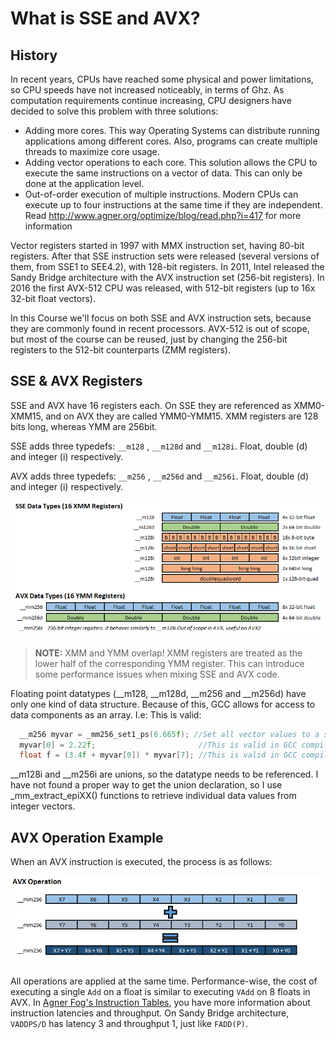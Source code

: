 # What is SSE and AVX?

## History

In recent years, CPUs have reached some physical and power limitations, so CPU speeds have not increased noticeably, in terms of Ghz.
As computation requirements continue increasing, CPU designers have decided to solve this problem with three solutions:

-  Adding more cores. This way Operating Systems can distribute running applications among different cores. Also, programs can create multiple threads to maximize core usage.
-  Adding vector operations to each core. This solution allows the CPU to execute the same instructions on a vector of data. This can only be done at the application level.
-  Out-of-order execution of multiple instructions. Modern CPUs can execute up to four instructions at the same time if they are independent.
Read http://www.agner.org/optimize/blog/read.php?i=417 for more information

Vector registers started in 1997 with MMX instruction set, having 80-bit registers. After that SSE instruction sets were released (several versions of them, from SSE1 to SEE4.2), with 128-bit registers.
In 2011, Intel released the Sandy Bridge architecture with the AVX instruction set (256-bit registers).
In 2016 the first AVX-512 CPU was released, with 512-bit registers (up to 16x 32-bit float vectors).

In this Course we'll focus on both SSE and AVX instruction sets, because they are commonly found in recent processors. AVX-512 is out of scope, but most of the course can be reused, just by changing the 256-bit registers to the 512-bit counterparts (ZMM registers).

## SSE & AVX Registers

SSE and AVX have 16 registers each. On SSE they are referenced as XMM0-XMM15, and on AVX they are called YMM0-YMM15. XMM registers are 128 bits long, whereas YMM are 256bit.

SSE adds three typedefs: `__m128` , `__m128d` and `__m128i`. Float, double (d) and integer (i) 
respectively.

AVX adds three typedefs: `__m256` , `__m256d` and `__m256i`. Float, double (d) and integer (i) 
respectively.

![SSE & AVX Registers](/images/avx.png)

>**NOTE:** XMM and YMM overlap! XMM registers are treated as the lower half of the corresponding YMM register. This can introduce some performance issues when mixing SSE and AVX code.

Floating point datatypes (\_\_m128, \_\_m128d, \_\_m256 and \_\_m256d) have only one kind of data structure. Because of this, GCC allows for access to data components as an array.
 I.e: This is valid:
 
```cpp
  __m256 myvar = _mm256_set1_ps(6.665f); //Set all vector values to a single float
  myvar[0] = 2.22f;                       //This is valid in GCC compiler
  float f = (3.4f + myvar[0]) * myvar[7]; //This is valid in GCC compiler
```

\_\_m128i and \_\_m256i are unions, so the datatype needs to be referenced. I have not found a proper way to get the union declaration, so I use _mm_extract_epiXX() functions to retrieve individual data values from integer vectors.

## AVX Operation Example

When an AVX instruction is executed, the process is as follows:

![AVX Add](/images/avxplus.png)

All operations are applied at the same time. Performance-wise, the cost of executing a single `Add` on a float is similar to executing `VAdd` on 8 floats in AVX. In [Agner Fog's Instruction Tables](http://www.agner.org/optimize/instruction_tables.pdf), you have more information about instruction latencies and throughput.  On Sandy Bridge architecture, `VADDPS/D` has latency 3 and throughput 1, just like `FADD(P)`.

